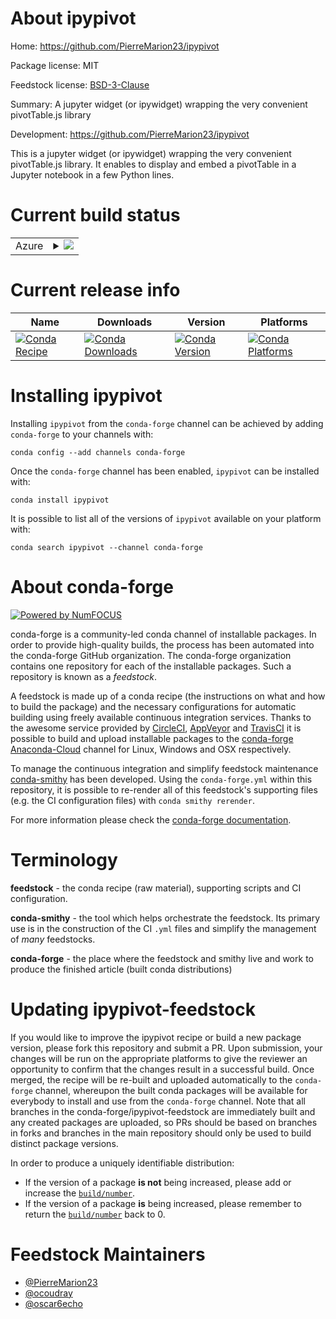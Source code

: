 About ipypivot
==============

Home: https://github.com/PierreMarion23/ipypivot

Package license: MIT

Feedstock license: [BSD-3-Clause](https://github.com/conda-forge/ipypivot-feedstock/blob/master/LICENSE.txt)

Summary: A jupyter widget (or ipywidget) wrapping the very convenient pivotTable.js library

Development: https://github.com/PierreMarion23/ipypivot

This is a jupyter widget (or ipywidget) wrapping the very convenient pivotTable.js library.
It enables to display and embed a pivotTable in a Jupyter notebook in a few Python lines.


Current build status
====================


<table>
    
  <tr>
    <td>Azure</td>
    <td>
      <details>
        <summary>
          <a href="https://dev.azure.com/conda-forge/feedstock-builds/_build/latest?definitionId=4892&branchName=master">
            <img src="https://dev.azure.com/conda-forge/feedstock-builds/_apis/build/status/ipypivot-feedstock?branchName=master">
          </a>
        </summary>
        <table>
          <thead><tr><th>Variant</th><th>Status</th></tr></thead>
          <tbody><tr>
              <td>linux_64_python3.6.____cpython</td>
              <td>
                <a href="https://dev.azure.com/conda-forge/feedstock-builds/_build/latest?definitionId=4892&branchName=master">
                  <img src="https://dev.azure.com/conda-forge/feedstock-builds/_apis/build/status/ipypivot-feedstock?branchName=master&jobName=linux&configuration=linux_64_python3.6.____cpython" alt="variant">
                </a>
              </td>
            </tr><tr>
              <td>linux_64_python3.7.____cpython</td>
              <td>
                <a href="https://dev.azure.com/conda-forge/feedstock-builds/_build/latest?definitionId=4892&branchName=master">
                  <img src="https://dev.azure.com/conda-forge/feedstock-builds/_apis/build/status/ipypivot-feedstock?branchName=master&jobName=linux&configuration=linux_64_python3.7.____cpython" alt="variant">
                </a>
              </td>
            </tr><tr>
              <td>linux_64_python3.8.____cpython</td>
              <td>
                <a href="https://dev.azure.com/conda-forge/feedstock-builds/_build/latest?definitionId=4892&branchName=master">
                  <img src="https://dev.azure.com/conda-forge/feedstock-builds/_apis/build/status/ipypivot-feedstock?branchName=master&jobName=linux&configuration=linux_64_python3.8.____cpython" alt="variant">
                </a>
              </td>
            </tr><tr>
              <td>osx_64_python3.6.____cpython</td>
              <td>
                <a href="https://dev.azure.com/conda-forge/feedstock-builds/_build/latest?definitionId=4892&branchName=master">
                  <img src="https://dev.azure.com/conda-forge/feedstock-builds/_apis/build/status/ipypivot-feedstock?branchName=master&jobName=osx&configuration=osx_64_python3.6.____cpython" alt="variant">
                </a>
              </td>
            </tr><tr>
              <td>osx_64_python3.7.____cpython</td>
              <td>
                <a href="https://dev.azure.com/conda-forge/feedstock-builds/_build/latest?definitionId=4892&branchName=master">
                  <img src="https://dev.azure.com/conda-forge/feedstock-builds/_apis/build/status/ipypivot-feedstock?branchName=master&jobName=osx&configuration=osx_64_python3.7.____cpython" alt="variant">
                </a>
              </td>
            </tr><tr>
              <td>osx_64_python3.8.____cpython</td>
              <td>
                <a href="https://dev.azure.com/conda-forge/feedstock-builds/_build/latest?definitionId=4892&branchName=master">
                  <img src="https://dev.azure.com/conda-forge/feedstock-builds/_apis/build/status/ipypivot-feedstock?branchName=master&jobName=osx&configuration=osx_64_python3.8.____cpython" alt="variant">
                </a>
              </td>
            </tr><tr>
              <td>win_64_python3.6.____cpython</td>
              <td>
                <a href="https://dev.azure.com/conda-forge/feedstock-builds/_build/latest?definitionId=4892&branchName=master">
                  <img src="https://dev.azure.com/conda-forge/feedstock-builds/_apis/build/status/ipypivot-feedstock?branchName=master&jobName=win&configuration=win_64_python3.6.____cpython" alt="variant">
                </a>
              </td>
            </tr><tr>
              <td>win_64_python3.7.____cpython</td>
              <td>
                <a href="https://dev.azure.com/conda-forge/feedstock-builds/_build/latest?definitionId=4892&branchName=master">
                  <img src="https://dev.azure.com/conda-forge/feedstock-builds/_apis/build/status/ipypivot-feedstock?branchName=master&jobName=win&configuration=win_64_python3.7.____cpython" alt="variant">
                </a>
              </td>
            </tr><tr>
              <td>win_64_python3.8.____cpython</td>
              <td>
                <a href="https://dev.azure.com/conda-forge/feedstock-builds/_build/latest?definitionId=4892&branchName=master">
                  <img src="https://dev.azure.com/conda-forge/feedstock-builds/_apis/build/status/ipypivot-feedstock?branchName=master&jobName=win&configuration=win_64_python3.8.____cpython" alt="variant">
                </a>
              </td>
            </tr>
          </tbody>
        </table>
      </details>
    </td>
  </tr>
</table>

Current release info
====================

| Name | Downloads | Version | Platforms |
| --- | --- | --- | --- |
| [![Conda Recipe](https://img.shields.io/badge/recipe-ipypivot-green.svg)](https://anaconda.org/conda-forge/ipypivot) | [![Conda Downloads](https://img.shields.io/conda/dn/conda-forge/ipypivot.svg)](https://anaconda.org/conda-forge/ipypivot) | [![Conda Version](https://img.shields.io/conda/vn/conda-forge/ipypivot.svg)](https://anaconda.org/conda-forge/ipypivot) | [![Conda Platforms](https://img.shields.io/conda/pn/conda-forge/ipypivot.svg)](https://anaconda.org/conda-forge/ipypivot) |

Installing ipypivot
===================

Installing `ipypivot` from the `conda-forge` channel can be achieved by adding `conda-forge` to your channels with:

```
conda config --add channels conda-forge
```

Once the `conda-forge` channel has been enabled, `ipypivot` can be installed with:

```
conda install ipypivot
```

It is possible to list all of the versions of `ipypivot` available on your platform with:

```
conda search ipypivot --channel conda-forge
```


About conda-forge
=================

[![Powered by NumFOCUS](https://img.shields.io/badge/powered%20by-NumFOCUS-orange.svg?style=flat&colorA=E1523D&colorB=007D8A)](http://numfocus.org)

conda-forge is a community-led conda channel of installable packages.
In order to provide high-quality builds, the process has been automated into the
conda-forge GitHub organization. The conda-forge organization contains one repository
for each of the installable packages. Such a repository is known as a *feedstock*.

A feedstock is made up of a conda recipe (the instructions on what and how to build
the package) and the necessary configurations for automatic building using freely
available continuous integration services. Thanks to the awesome service provided by
[CircleCI](https://circleci.com/), [AppVeyor](https://www.appveyor.com/)
and [TravisCI](https://travis-ci.com/) it is possible to build and upload installable
packages to the [conda-forge](https://anaconda.org/conda-forge)
[Anaconda-Cloud](https://anaconda.org/) channel for Linux, Windows and OSX respectively.

To manage the continuous integration and simplify feedstock maintenance
[conda-smithy](https://github.com/conda-forge/conda-smithy) has been developed.
Using the ``conda-forge.yml`` within this repository, it is possible to re-render all of
this feedstock's supporting files (e.g. the CI configuration files) with ``conda smithy rerender``.

For more information please check the [conda-forge documentation](https://conda-forge.org/docs/).

Terminology
===========

**feedstock** - the conda recipe (raw material), supporting scripts and CI configuration.

**conda-smithy** - the tool which helps orchestrate the feedstock.
                   Its primary use is in the construction of the CI ``.yml`` files
                   and simplify the management of *many* feedstocks.

**conda-forge** - the place where the feedstock and smithy live and work to
                  produce the finished article (built conda distributions)


Updating ipypivot-feedstock
===========================

If you would like to improve the ipypivot recipe or build a new
package version, please fork this repository and submit a PR. Upon submission,
your changes will be run on the appropriate platforms to give the reviewer an
opportunity to confirm that the changes result in a successful build. Once
merged, the recipe will be re-built and uploaded automatically to the
`conda-forge` channel, whereupon the built conda packages will be available for
everybody to install and use from the `conda-forge` channel.
Note that all branches in the conda-forge/ipypivot-feedstock are
immediately built and any created packages are uploaded, so PRs should be based
on branches in forks and branches in the main repository should only be used to
build distinct package versions.

In order to produce a uniquely identifiable distribution:
 * If the version of a package **is not** being increased, please add or increase
   the [``build/number``](https://conda.io/docs/user-guide/tasks/build-packages/define-metadata.html#build-number-and-string).
 * If the version of a package **is** being increased, please remember to return
   the [``build/number``](https://conda.io/docs/user-guide/tasks/build-packages/define-metadata.html#build-number-and-string)
   back to 0.

Feedstock Maintainers
=====================

* [@PierreMarion23](https://github.com/PierreMarion23/)
* [@ocoudray](https://github.com/ocoudray/)
* [@oscar6echo](https://github.com/oscar6echo/)

